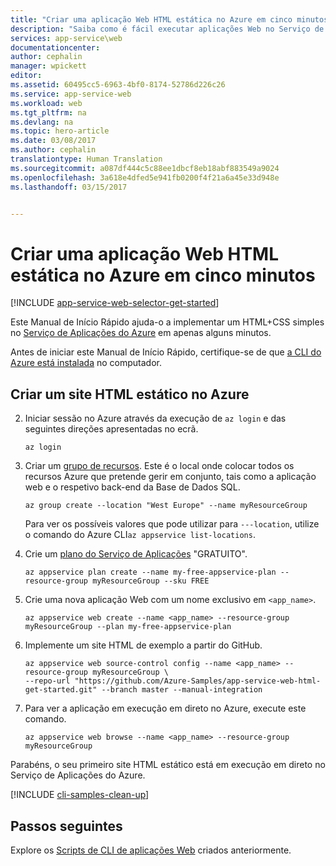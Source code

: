 ```yaml
---
title: "Criar uma aplicação Web HTML estática no Azure em cinco minutos | Microsoft Docs"
description: "Saiba como é fácil executar aplicações Web no Serviço de Aplicações ao implementar uma aplicação de exemplo."
services: app-service\web
documentationcenter: 
author: cephalin
manager: wpickett
editor: 
ms.assetid: 60495cc5-6963-4bf0-8174-52786d226c26
ms.service: app-service-web
ms.workload: web
ms.tgt_pltfrm: na
ms.devlang: na
ms.topic: hero-article
ms.date: 03/08/2017
ms.author: cephalin
translationtype: Human Translation
ms.sourcegitcommit: a087df444c5c88ee1dbcf8eb18abf883549a9024
ms.openlocfilehash: 3a618e4dfed5e941fb0200f4f21a6a45e33d948e
ms.lasthandoff: 03/15/2017


---
```

# <a name="create-a-static-html-web-app-in-azure-in-five-minutes"></a>Criar uma aplicação Web HTML estática no Azure em cinco minutos
[!INCLUDE [app-service-web-selector-get-started](../../includes/app-service-web-selector-get-started.md)] 

Este Manual de Início Rápido ajuda-o a implementar um HTML+CSS simples no [Serviço de Aplicações do Azure](../app-service/app-service-value-prop-what-is.md) em apenas alguns minutos.

Antes de iniciar este Manual de Início Rápido, certifique-se de que [a CLI do Azure está instalada](https://docs.microsoft.com/en-us/cli/azure/install-azure-cli) no computador.

## <a name="create-a-static-html-site-in-azure"></a>Criar um site HTML estático no Azure
2. Iniciar sessão no Azure através da execução de `az login` e das seguintes direções apresentadas no ecrã.
   
    ```azurecli
    az login
    ```

3. Criar um [grupo de recursos](../azure-resource-manager/resource-group-overview.md). Este é o local onde colocar todos os recursos Azure que pretende gerir em conjunto, tais como a aplicação web e o respetivo back-end da Base de Dados SQL.

    ```azurecli
    az group create --location "West Europe" --name myResourceGroup
    ```

    Para ver os possíveis valores que pode utilizar para `---location`, utilize o comando do Azure CLI`az appservice list-locations`.

3. Crie um [plano do Serviço de Aplicações](../app-service/azure-web-sites-web-hosting-plans-in-depth-overview.md) "GRATUITO". 

    ```azurecli
    az appservice plan create --name my-free-appservice-plan --resource-group myResourceGroup --sku FREE
    ```

4. Crie uma nova aplicação Web com um nome exclusivo em `<app_name>`.

    ```azurecli
    az appservice web create --name <app_name> --resource-group myResourceGroup --plan my-free-appservice-plan
    ```

4. Implemente um site HTML de exemplo a partir do GitHub.

    ```azurecli
    az appservice web source-control config --name <app_name> --resource-group myResourceGroup \
    --repo-url "https://github.com/Azure-Samples/app-service-web-html-get-started.git" --branch master --manual-integration 
    ```

5. Para ver a aplicação em execução em direto no Azure, execute este comando.

    ```azurecli
    az appservice web browse --name <app_name> --resource-group myResourceGroup
    ```

Parabéns, o seu primeiro site HTML estático está em execução em direto no Serviço de Aplicações do Azure.

[!INCLUDE [cli-samples-clean-up](../../includes/cli-samples-clean-up.md)]

## <a name="next-steps"></a>Passos seguintes

Explore os [Scripts de CLI de aplicações Web](app-service-cli-samples.md) criados anteriormente.

